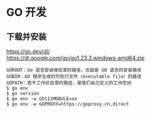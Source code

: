 # GO 开发

## 下载并安装
<a href="https://go.dev/dl/" target="_blank">https://<span></span>go.dev/dl/</a>  
<a href="https://dl.google.com/go/go1.23.3.windows-amd64.zip" target="_blank">https://<span></span>dl.google.com/go/go1.23.3.windows-amd64.zip</a>  
	
	GOROOT：Go 语言安装根目录的路径，也就是 GO 语言的安装路径
	GOBIN：GO 程序生成的可执行文件（executable file）的路径
	GOPATH：若干工作区目录的路径，是我们自己定义的工作空间
	$ go env
	$ go version
	$ go env -w GO111MODULE=on
	$ go env -w GOPROXY=https://goproxy.cn,direct